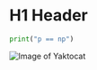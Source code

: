 # H1 Header

``` python
print("p == np")

```

![Image of Yaktocat](https://octodex.github.com/images/yaktocat.png)
